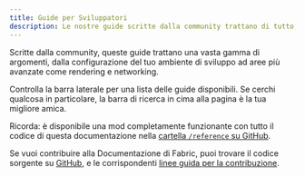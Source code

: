 ```yaml
---
title: Guide per Sviluppatori
description: Le nostre guide scritte dalla community trattano di tutto, dalla configurazione del tuo ambiente di sviluppo ad argomenti avanzati come rendering e reti.
---
```


Scritte dalla community, queste guide trattano una vasta gamma di argomenti, dalla configurazione del tuo ambiente di sviluppo ad aree più avanzate come rendering e networking.

Controlla la barra laterale per una lista delle guide disponibili. Se cerchi qualcosa in particolare, la barra di ricerca in cima alla pagina è la tua migliore amica.

Ricorda: è disponibile una mod completamente funzionante con tutto il codice di questa documentazione nella [cartella `/reference` su GitHub](https://github.com/FabricMC/fabric-docs/tree/main/reference/1.21.8).

Se vuoi contribuire alla Documentazione di Fabric, puoi trovare il codice sorgente su [GitHub](https://github.com/FabricMC/fabric-docs), e le corrispondenti [linee guida per la contribuzione](../contributing).
